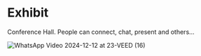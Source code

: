# Exhibit
 Conference Hall. People can connect, chat, present and others...

![WhatsApp Video 2024-12-12 at 23-VEED (16)](https://github.com/user-attachments/assets/016909ac-2d0d-407d-bcd1-5c1d74185f7f)

